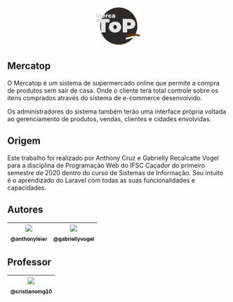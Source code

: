 <h1 align="center">
	<img src="./public/storage/icones/logo.png" width="100"/>
</h1>

## Mercatop

O Mercatop é um sistema de supermercado online que permite a compra de produtos sem sair de casa. Onde o cliente terá total controle sobre os itens comprados através do sistema de e-commerce desenvolvido.

Os administradores do sistema também terão uma interface própria voltada ao gerenciamento de produtos, vendas, clientes e cidades envolvidas.

## Origem

Este trabalho foi realizado por Anthony Cruz e Gabrielly Recalcatte Vogel para a disciplina de Programação Web do IFSC Caçador do primeiro semestre de 2020 dentro do curso de Sistemas de Informação. Seu intuito é o aprendizado do Laravel com todas as suas funcionalidades e capacidades.

## Autores

| [<img src="https://avatars0.githubusercontent.com/u/40519347?s=460&u=bde9e18d463b82681bb905d1fd3795aa97f68283&v=4" width=115><br><sub>@anthonyleier</sub>](https://github.com/AnthonyLeier) | [<img src="https://avatars0.githubusercontent.com/u/55517148?s=460&u=a21d7b866933b0938efe99a73fd6cd51988bae1d&v=4" width=115><br><sub>@gabriellyvogel</sub>](https://github.com/GabriellyVogel) |
| :---: | :---: |

## Professor

| [<img src="https://avatars2.githubusercontent.com/u/3828007?s=460&u=30eef64670df0e75cbe0e01ea1f551e7c6f4b03a&v=4" width="115"><br><sub>@cristianomg10</sub>](https://github.com/cristianomg10) |
| :---: |
